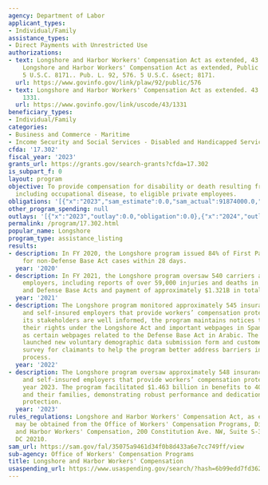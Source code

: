 ```yaml
---
agency: Department of Labor
applicant_types:
- Individual/Family
assistance_types:
- Direct Payments with Unrestricted Use
authorizations:
- text: Longshore and Harbor Workers' Compensation Act as extended, 43 U.S. C 1331;
    Longshore and Harbor Workers' Compensation Act as extended, Public Law 92-576,
    5 U.S.C. 8171.. Pub. L. 92, 576. 5 U.S.C. &sect; 8171.
  url: https://www.govinfo.gov/link/plaw/92/public/576
- text: Longshore and Harbor Workers' Compensation Act as extended. 43 U.S.C. &sect;
    1331.
  url: https://www.govinfo.gov/link/uscode/43/1331
beneficiary_types:
- Individual/Family
categories:
- Business and Commerce - Maritime
- Income Security and Social Services - Disabled and Handicapped Services
cfda: '17.302'
fiscal_year: '2023'
grants_url: https://grants.gov/search-grants?cfda=17.302
is_subpart_f: 0
layout: program
objective: To provide compensation for disability or death resulting from injury,
  including occupational disease, to eligible private employees.
obligations: '[{"x":"2023","sam_estimate":0.0,"sam_actual":91874000.0,"usa_spending_actual":0.0},{"x":"2024","sam_estimate":0.0,"sam_actual":95327000.0,"usa_spending_actual":0.0},{"x":"2025","sam_estimate":0.0,"sam_actual":94332000.0,"usa_spending_actual":0.0}]'
other_program_spending: null
outlays: '[{"x":"2023","outlay":0.0,"obligation":0.0},{"x":"2024","outlay":0.0,"obligation":0.0},{"x":"2025","outlay":0.0,"obligation":0.0}]'
permalink: /program/17.302.html
popular_name: Longshore
program_type: assistance_listing
results:
- description: In FY 2020, the Longshore program issued 84% of First Payments of Compensation
    for non-Defense Base Act cases within 28 days.
  year: '2020'
- description: In FY 2021, the Longshore program oversaw 540 carriers and self-insured
    employers, including reports of over 59,000 injuries and deaths in the Longshore
    and Defense Base Acts and payment of approximately $1.321B in total compensation.
  year: '2021'
- description: The Longshore program monitored approximately 545 insurance carriers
    and self-insured employers that provide workers’ compensation protection. To ensure
    its stakeholders are well informed, the program maintains notices to workers of
    their rights under the Longshore Act and important webpages in Spanish, as well
    as certain webpages related to the Defense Base Act in Arabic. The program also
    launched new voluntary demographic data submission form and customer experience
    survey for claimants to help the program better address barriers in the claims
    process.
  year: '2022'
- description: The Longshore program oversaw approximately 548 insurance carriers
    and self-insured employers that provide workers’ compensation protection in fiscal
    year 2023. The program facilitated $1.463 billion in benefits to 40,531 workers
    and their families, demonstrating robust performance and dedication to worker
    protection.
  year: '2023'
rules_regulations: Longshore and Harbor Workers' Compensation Act, as extended. Copies
  may be obtained from the Office of Workers' Compensation Programs, Division of Longshore
  and Harbor Workers' Compensation, 200 Constitution Ave. NW, Suite S-3229, Washington,
  DC 20210.
sam_url: https://sam.gov/fal/35075a9461d34f0b8d433a6e7cc749ff/view
sub-agency: Office of Workers' Compensation Programs
title: Longshore and Harbor Workers' Compensation
usaspending_url: https://www.usaspending.gov/search/?hash=6b99edd7fd3620e54328618782b20ead
---
```

